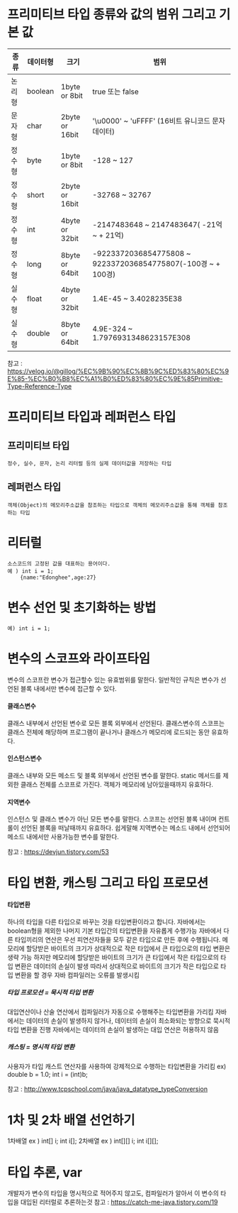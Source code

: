 # 프리미티브 타입 종류와 값의 범위 그리고 기본 값

 |종류|데이터형|크기|범위|
 |------|---|---|---|
 |논리형|boolean|1byte or 8bit| true 또는 false|
 |문자형|char|2byte or 16bit| '\u0000' ~ 'uFFFF' (16비트 유니코드 문자 데이터)|
 |정수형|byte|1byte or 8bit| -128 ~ 127|
 |정수형|short|2byte or 16bit| -32768 ~ 32767|
 |정수형|int|4byte or 32bit| -2147483648 ~ 2147483647( -21억 ~ + 21억)|
 |정수형|long|8byte or 64bit| -9223372036854775808 ~ 9223372036854775807(-100경 ~ + 100경)|
 |실수형|float|4byte or 32bit| 1.4E-45 ~ 3.4028235E38|
 |실수형|double|8byte or 64bit| 4.9E-324 ~ 1.7976931348623157E308|
 
참고 : https://velog.io/@gillog/%EC%9B%90%EC%8B%9C%ED%83%80%EC%9E%85-%EC%B0%B8%EC%A1%B0%ED%83%80%EC%9E%85Primitive-Type-Reference-Type

# 프리미티브 타입과 레퍼런스 타입
 ## 프리미티브 타입
    정수, 실수, 문자, 논리 리터럴 등의 실제 데이터값을 저장하는 타입
 ## 레퍼런스 타입
    객체(Object)의 메모리주소값을 참조하는 타입으로 객체의 메모리주소값을 통해 객체를 참조하는 타입
# 리터럴
    소스코드의 고정된 값을 대표하는 용어이다.
    예 ) int i = 1;
        {name:"Edonghee",age:27}

# 변수 선언 및 초기화하는 방법
    예) int i = 1;
# 변수의 스코프와 라이프타임
  변수의 스코프란 변수가 접근할수 있는 유효범위를 말한다.
  일반적인 규칙은 변수가 선언된 블록 내에서만 변수에 접근할 수 있다.
  
  #### 클래스변수 
  클래스 내부에서 선언된 변수로 모든 블록 외부에서 선언된다.
  클래스변수의 스코프는 클래스 전체에 해당하며 프로그램이 끝나거나 클래스가 메모리에 로드되는 동안 유효하다.
  
  #### 인스턴스변수
  클래스 내부와 모든 메소드 및 블록 외부에서 선언된 변수를 말한다.
  static 메서드를 제외한 클래스 전체를 스코프로 가진다.
  객체가 메모리에 남아있을때까지 유효하다.
  
  #### 지역변수
  인스턴스 및 클래스 변수가 아닌 모든 변수를 말한다.
  스코프는 선언된 블록 내이며 컨트롤이 선언된 블록을 떠날때까지 유효하다.
  쉽게말해 지역변수는 메소드 내에서 선언되어 메소드 내에서만 사용가능한 변수를 말한다.
  
참고 : https://devjun.tistory.com/53
# 타입 변환, 캐스팅 그리고 타입 프로모션

  #### 타입변환
  하나의 타입을 다른 타입으로 바꾸는 것을 타입변환이라고 합니다.
  자바에서는 boolean형을 제외한 나머지 기본 타입간의 타입변환을 자유롭게 수행가능
  자바에서 다른 타입끼리의 연산은 우선 피연산자들을 모두 같은 타입으로 만든 후에 수행됩니다.
  메모리에 할당받은 바이트의 크기가 상대적으로 작은 타입에서 큰 타입으로의 타입 변환은 생략 가능
  하지만 메모리에 할당받은 바이트의 크기가 큰 타입에서 작은 타입으로의 타입 변환은 데이터의 손실이 발생
  따라서 상대적으로 바이트의 크기가 작은 타입으로 타입 변환을 할 경우 자바 컴파일러는 오류를 발생시킴
  
  ##### 타입 프로모션 = 묵시적 타입 변환 
  대입연산이나 산술 연산에서 컴파일러가 자동으로 수행해주는 타입변환을 가리킴
  자바에서는 데이터의 손실이 발생하지 않거나, 데이터의 손실이 최소화되는 방향으로 묵시적 타입 변환을 진행
  자바에서는 데이터의 손실이 발생하는 대입 연산은 허용하지 않음
  
  ##### 캐스팅 = 명시적 타입 변환 
  사용자가 타입 캐스트 연산자를 사용하여 강제적으로 수행하는 타입변환을 가리킴
  ex) double b = 1.0;
      int i = (int)b;

참고 : http://www.tcpschool.com/java/java_datatype_typeConversion
# 1차 및 2차 배열 선언하기
  1차배열 
  ex ) int[] i;
       int i[];
  2차배열
  ex ) int[][] i;
       int i[][];


# 타입 추론, var
개발자가 변수의 타입을 명시적으로 적어주지 않고도, 컴파일러가 알아서 이 변수의 타입을 대입된 리터럴로 추론하는것
참고 : https://catch-me-java.tistory.com/19
